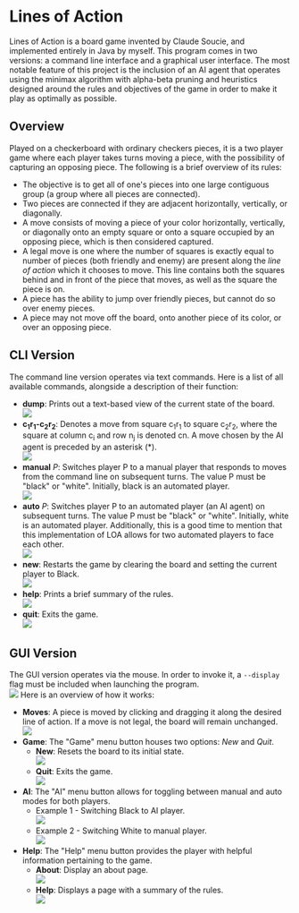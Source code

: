 # Lines of Action

Lines of Action is a board game invented by Claude Soucie, and implemented entirely in Java by myself. This program comes in two versions: a command line interface and a graphical user interface. The most notable feature of this project is the inclusion of an AI agent that operates using the minimax algorithm with alpha-beta pruning and heuristics designed around the rules and objectives of the game in order to make it play as optimally as possible.
## Overview
Played on a checkerboard with ordinary checkers pieces, it is a two player game where each player takes turns moving a piece, with the possibility of capturing an opposing piece. The following is a brief overview of its rules:
- The objective is to get all of one's pieces into one large contiguous group (a group where all pieces are connected). 
- Two pieces are connected if they are adjacent horizontally, vertically, or diagonally. 
- A move consists of moving a piece of your color horizontally, vertically, or diagonally onto an empty square or onto a square occupied by an opposing piece, which is then considered captured.
- A legal move is one where the number of squares is exactly equal to number of pieces (both friendly and enemy) are present along the *line of action* which it chooses to move. This line contains both the squares behind and in front of the piece that moves, as well as the square the piece is on.
- A piece has the ability to jump over friendly pieces, but cannot do so over enemy pieces.
- A piece may not move off the board, onto another piece of its color, or over an opposing piece.

## CLI Version
The command line version operates via text commands. Here is a list of all available commands, alongside a description of their function:
* **dump**: Prints out a text-based view of the current state of the board. <br> ![](loa_gifs/loa_dump.gif)
* **c<sub>1</sub>r<sub>1</sub>-c<sub>2</sub>r<sub>2</sub>**: Denotes a move from square c<sub>1</sub>r<sub>1</sub> to square c<sub>2</sub>r<sub>2</sub>, where the square at column c<sub>i</sub> and row n<sub>j</sub> is denoted cn. A move chosen by the AI agent is preceded by an asterisk (*). <br> ![](loa_gifs/loa_mv.gif)
* **manual** *P*: Switches player P to a manual player that responds to moves from the command line on subsequent turns. The value P must be "black" or "white". Initially, black is an automated player. <br> ![](loa_gifs/loa_manual.gif)
* **auto** *P*: Switches player P to an automated player (an AI agent) on subsequent turns. The value P must be "black" or "white". Initially, white is an automated player. Additionally, this is a good time to mention that this implementation of LOA allows for two automated players to face each other. <br> ![](loa_gifs/loa_auto.gif)
* **new**: Restarts the game by clearing the board and setting the current player to Black. <br> ![](loa_gifs/loa_new.gif)
* **help**: Prints a brief summary of the rules. <br> ![](loa_gifs/loa_help.gif)
* **quit**: Exits the game. <br> ![](loa_gifs/loa_quit.gif)

## GUI Version
The GUI version operates via the mouse. In order to invoke it, a `--display` flag must be included when launching the program. <br> ![](loa_gifs/loa_display_start.gif)
Here is an overview of how it works:
* **Moves**: A piece is moved by clicking and dragging it along the desired line of action. If a move is not legal, the board will remain unchanged. <br> ![](loa_gifs/loa_display_move.gif)
* **Game**: The "Game" menu button houses two options: *New* and *Quit*.
  * **New**: Resets the board to its initial state. <br> ![](loa_gifs/loa_display_new.gif)
  * **Quit**: Exits the game. <br> ![](loa_gifs/loa_display_quit.gif)
* **AI**: The "AI" menu button allows for toggling between manual and auto modes for both players.
  * Example 1 - Switching Black to AI player. <br> ![](loa_gifs/loa_display_autoB.gif)
  * Example 2 - Switching White to manual player. <br> ![](loa_gifs/loa_display_manualW.gif)
* **Help**: The "Help" menu button provides the player with helpful information pertaining to the game.
  * **About**: Display an about page. <br> ![](loa_gifs/loa_display_about.gif)
  * **Help**: Displays a page with a summary of the rules. <br> ![](loa_gifs/loa_display_help.gif)